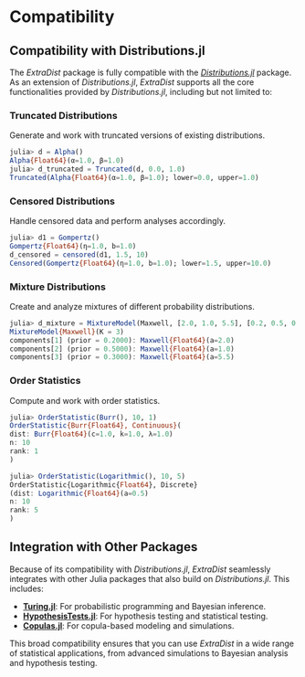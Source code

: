 # Compatibility

## Compatibility with Distributions.jl

The *ExtraDist* package is fully compatible with the [*Distributions.jl*](https://github.com/JuliaStats/Distributions.jl) package. As an extension of *Distributions.jl*, *ExtraDist* supports all the core functionalities provided by *Distributions.jl*, including but not limited to:

### Truncated Distributions 

Generate and work with truncated versions of existing distributions.

```julia
julia> d = Alpha()
Alpha{Float64}(α=1.0, β=1.0)
julia> d_truncated = Truncated(d, 0.0, 1.0)
Truncated(Alpha{Float64}(α=1.0, β=1.0); lower=0.0, upper=1.0)
```
### Censored Distributions

Handle censored data and perform analyses accordingly.

```julia
julia> d1 = Gompertz()
Gompertz{Float64}(η=1.0, b=1.0)
d_censored = censored(d1, 1.5, 10)
Censored(Gompertz{Float64}(η=1.0, b=1.0); lower=1.5, upper=10.0)
```

### Mixture Distributions

Create and analyze mixtures of different probability distributions.

```julia
julia> d_mixture = MixtureModel(Maxwell, [2.0, 1.0, 5.5], [0.2, 0.5, 0.3])
MixtureModel{Maxwell}(K = 3)
components[1] (prior = 0.2000): Maxwell{Float64}(a=2.0)
components[2] (prior = 0.5000): Maxwell{Float64}(a=1.0)
components[3] (prior = 0.3000): Maxwell{Float64}(a=5.5)
```

### Order Statistics

Compute and work with order statistics.
```julia
julia> OrderStatistic(Burr(), 10, 1)
OrderStatistic{Burr{Float64}, Continuous}(
dist: Burr{Float64}(c=1.0, k=1.0, λ=1.0)
n: 10
rank: 1
)

julia> OrderStatistic(Logarithmic(), 10, 5)
OrderStatistic{Logarithmic{Float64}, Discrete}
(dist: Logarithmic{Float64}(a=0.5) 
n: 10 
rank: 5
)
```

## Integration with Other Packages

Because of its compatibility with *Distributions.jl*, *ExtraDist* seamlessly integrates with other Julia packages that also build on *Distributions.jl*. This includes:

- **[Turing.jl](https://github.com/TuringLang/Turing.jl)**: For probabilistic programming and Bayesian inference.
- **[HypothesisTests.jl](https://github.com/JuliaStats/HypothesisTests.jl)**: For hypothesis testing and statistical testing.
- **[Copulas.jl](https://github.com/lrnv/Copulas.jl)**: For copula-based modeling and simulations.

This broad compatibility ensures that you can use *ExtraDist* in a wide range of statistical applications, from advanced simulations to Bayesian analysis and hypothesis testing.